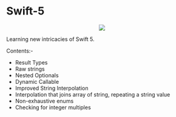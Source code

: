 # Swift-5
<p align="center">
<img src="https://img.shields.io/badge/Swift-5.0-green.svg" />
</p>


<p align="center">
  <a href="//imgur.com/QXVAnpA"></a>
</p>


Learning new intricacies of Swift 5.


<p>Contents:- </p>

- Result Types
- Raw strings
- Nested Optionals
- Dynamic Callable
- Improved String Interpolation
- Interpolation that joins array of string, repeating a string value 
- Non-exhaustive enums 
- Checking for integer multiples
